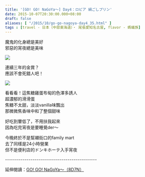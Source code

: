 ```yaml
---
title: '[GO! GO! NaGoYa～] Day4：ロピア 絹ごしプリン'
date: 2015-10-07T20:30:00.000+08:00
draft: false
aliases: [ "/2015/10/go-go-nagoya-day4_35.html" ]
tags : [travel - 日本（中部東海道）・ 尾張愛知名古屋, flavor - 螞蟻族]
---
```


魔鬼的化身總是美好  
邪惡的宵夜總是美味  

![](/images/nagoya4h.jpg)

連續三年的金賞？  
應該不會死錯人吧！  

![](/images/nagoya4h1.jpg)

看看看！這焦糖雞蛋布甸的色澤多誘人  
超濃郁的滑滑蛋  
焦糖不太甜，淡淡vanilla味飄出  
那微微焦香味中和了整個甜味  
  
好吃到暈低了，不用扶我起來  
因為吃完宵夜是要睡覺der～  
  
今晚終於不是幫襯街口的family mart  
去了同樣是24小時營業  
但不是便利店的ドンキホーテ入手宵夜  
  
\-----------------------------------------------  
  
延伸閱讀：[GO! GO! NaGoYa～（8D7N）](https://hidie.net/nagoya8d7n/)
